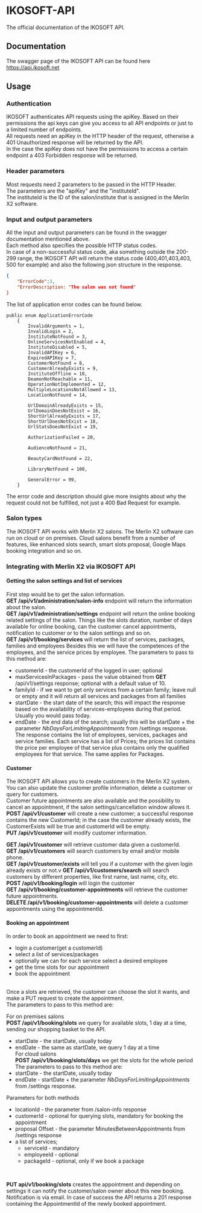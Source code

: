 # IKOSOFT-API

The official documentation of the IKOSOFT API.

## Documentation

The swagger page of the IKOSOFT API can be found here https://api.ikosoft.net

## Usage

### Authentication
IKOSOFT authenticates API requests using the apiKey. Based on their permissions the api keys can give you access to all API endpoints or just to a limited number of endpoints.<br>
All requests need an apiKey in the HTTP header of the request, otherwise a 401 Unauthorized response will be returned  by the API.<br>
In the case the apiKey does not have the permissions to access a certain endpoint a 403 Forbidden response will be returned.

### Header parameters
Most requests need 2 parameters to be passed in the HTTP Header.<br>
The parameters are the "apiKey" and the "instituteId".<br>
The instituteId is the ID of the salon/institute that is assigned in the Merlin X2 software.<br>

### Input and output parameters
All the input and output parameters can be found in the swagger documentation mentioned above.<br>
Each method also specifies the possible HTTP status codes.<br>
In case of a non-successful status code, aka something outside the 200-299 range, the IKOSOFT API will return the status code (400,401,403,403, 500 for example) and also the following json structure in the response.<br>
```JSON response in case of error
{
	"ErrorCode":3,
	"ErrorDescription: "The salon was not found"
}
```

The list of application error codes can be found below.
```
public enum ApplicationErrorCode
    {
        InvalidArguments = 1,
        InvalidLogin = 2,
        InstituteNotFound = 3,
        OnlineServicesNotEnabled = 4,
        InstituteDisabled = 5,
        InvalidAPIKey = 6,
        ExpiredAPIKey = 7,
        CustomerNotFound = 8,
        CustomerAlreadyExists = 9,
        InstituteOffline = 10,
        DeamonNotReachable = 11,
        OperationNotImplemented = 12,
        MultipleLocationsNotAllowed = 13,
        LocationNotFound = 14,

        UrlDomainAlreadyExists = 15,
        UrlDomainDoesNotExist = 16,
        ShortUrlAlreadyExists = 17,
        ShortUrlDoesNotExist = 18,
        UrlStatsDoesNotExist = 19,

        AuthorizationFailed = 20,

        AudienceNotFound = 21,

        BeautyCardNotFound = 22,

        LibraryNotFound = 100,

        GeneralError = 99,
    }
```
The error code and description should give more insights about why the request could not be fulfilled, not just a 400 Bad Request for example.

### Salon types
The IKOSOFT API works with Merlin X2 salons. The Merlin X2 software can run on cloud or on premises.
Cloud salons benefit from a number of features, like enhanced slots search, smart slots proposal, Google Maps booking integration and so on.

### Integrating with Merlin X2 via IKOSOFT API

#### Getting the salon settings and list of services
First step would be to get the salon information.<br>
**GET /api/v1/administration/salon-info** endpoint will return the information about the salon.<br>
**GET /api/v1/administration/settings** endpoint will return the online booking related settings of the salon. Things like the slots duration, number of days available for online booking, can the customer cancel appointments, notification to customer or to the salon settings and so on.<br>
**GET /api/v1/booking/services** will return the list of services, packages, families and employees
Besides this we will have the competences of the employees, and the service prices by employee.
The parameters to pass to this method are:
- customerId - the customerId of the logged in user; optional
- maxServicesInPackages - pass the value obtained from **GET** /api/v1/settings response; optional with a default value of 10.
- familyId - if we want to get only services from a certain family; leave null or empty and it will return all services and packages from all families
- startDate - the start date of the search; this will impact the response based on the availability of services-employees during that period. Usually you would pass today.
- endDate - the end data of the search; usually this will be startDate + the parameter *NbDaysForLimitingAppointments* from /settings response.
The response contains the list of employees, services, packages and service families.
Each service has a list of Prices; the prices list contains the price per employee of that service plus contains only the qualified employees for that service.
The same applies for Packages.

#### Customer
The IKOSOFT API allows you to create customers in the Merlin X2 system. You can also update the customer profile information, delete a customer or query for customers.<br>
Customer future appointments are also available and the possibility to cancel an appointment, if the salon settings/cancellation window allows it. <br>
**POST /api/v1/customer** will create a new customer; a successful response contains the new CustomerId; in the case the customer already exists, the CustomerExists will be true and customerId will be empty.<br>
**PUT /api/v1/customer** will modify customer information.<br>

**GET /api/v1/customer** will retrieve customer data given a customerId.<br>
**GET /api/v1/customers** will search customers by email and/or mobile phone.<br>
**GET /api/v1/customer/exists** will tell you if a customer with the given login already exists or not.v
**GET /api/v1/customers/search** will search customers by different properties, like first name, last name, city, etc.<br>
**POST /api/v1/booking/login** will login the customer<br>
**GET /api/v1/booking/customer-appointments** will retrieve the customer future appointments.<br>
**DELETE /api/v1/booking/customer-appointments** will delete a customer appointments using the appointmentId.<br>


#### Booking an appointment
In order to book an appointment we need to first:
- login a customer(get a customerId)
- select a list of services/packages
- optionally we can for each service select a desired employee
- get the time slots for our appointment
- book the appointment
<br>
Once a slots are retrieved, the customer can choose the slot it wants, and make a PUT request to create the appointment.<br>
The parameters to pass to this method are:

For on premises salons<br>
**POST /api/v1/booking/slots** we query for available slots, 1 day at a time, sending our shopping basket to the API.
- startDate - the startDate, usually today
- endDate - the same as startDate, we query 1 day at a time<br>
For cloud salons<br>
**POST /api/v1/booking/slots/days** we get the slots for the whole period
The parameters to pass to this method are:
- startDate - the startDate, usually today
- endDate - startDate + the parameter *NbDaysForLimitingAppointments* from /settings response.

Parameters for both methods
- locationId - the parameter from /salon-info response
- customerId - optional for querying slots, mandatory for booking the appointment
- proposal Offset - the parameter MinutesBetweenAppointments from /settings response
- a list of services; 
    - serviceId - mandatory
    - employeeId - optional
    - packageId - optional, only if we book a package
<br>

**PUT api/v1/booking/slots** creates the appointment and depending on settings it can notify the customer/salon owner about this new booking. Notification is via email.
In case of success the API returns a 201 response containing the AppointmentId of the newly booked appointment.





